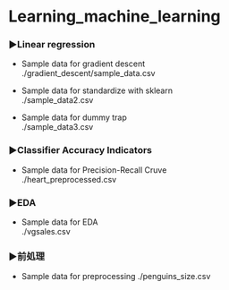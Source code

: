 # Learning_machine_learning
### ▶Linear regression
- Sample data for gradient descent  
./gradient_descent/sample_data.csv

- Sample data for standardize with sklearn  
./sample_data2.csv

- Sample data for dummy trap  
./sample_data3.csv

### ▶Classifier Accuracy Indicators
- Sample data for Precision-Recall Cruve  
./heart_preprocessed.csv

### ▶EDA
- Sample data for EDA  
./vgsales.csv

### ▶前処理
- Sample data for preprocessing
./penguins_size.csv
